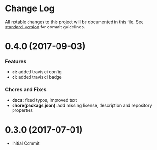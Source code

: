 # Change Log

All notable changes to this project will be documented in this file. See [standard-version](https://github.com/conventional-changelog/standard-version) for commit guidelines.

<a name="0.4.0"></a>
# 0.4.0 (2017-09-03)

### Features

* **ci:** added travis ci config
* **ci:** added travis ci badge

### Chores and Fixes

* **docs:** fixed typos, improved text
* **chore(package.json)**: add missing license, description and repository properties

<a name="0.3.0"></a>
# 0.3.0 (2017-07-01)

* Initial Commit